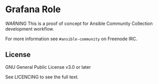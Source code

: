 # Grafana Role

*WARNING* This is a proof of concept for Ansible Community Collection development workflow.

For more information see `#ansible-community` on Freenode IRC.

## License

GNU General Public License v3.0 or later

See LICENCING to see the full text.

